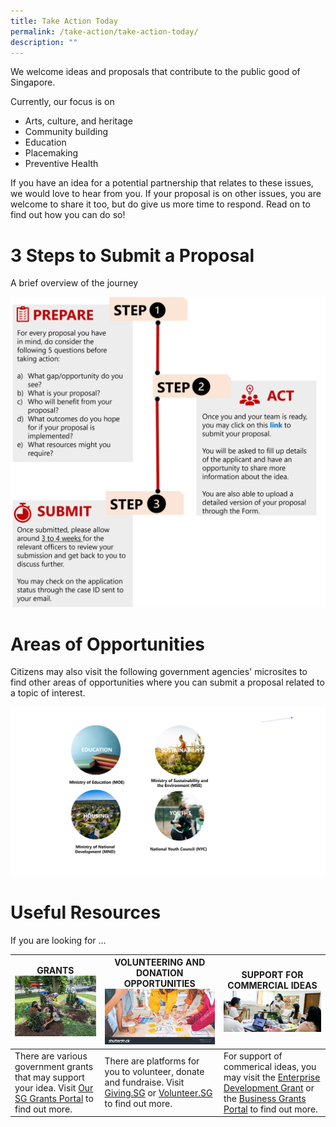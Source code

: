 ```yaml
---
title: Take Action Today
permalink: /take-action/take-action-today/
description: ""
---
```

We welcome ideas and proposals that contribute to the public good of Singapore.

Currently, our focus is on

* Arts, culture, and heritage
* Community building
* Education
* Placemaking
* Preventive Health

If you have an idea for a potential partnership that relates to these issues, we would love to hear from you. If your proposal is on other issues, you are welcome to share it too, but do give us more time to respond. Read on to find out how you can do so!

# 3 Steps to Submit a Proposal

A brief overview of the journey 

![](/images/steps%20to%20submit%20a%20proposal.png)

# Areas of Opportunities 

Citizens may also visit the following government agencies' microsites to find other areas of opportunities where you can submit a proposal related to a topic of interest.

![](/images/areas%20of%20opportunities.png)

# Useful Resources 

If you are looking for ... 



| GRANTS ![](/images/whatsapp%20image_2.jpg) | VOLUNTEERING AND DONATION OPPORTUNITIES ![](/images/STOCK%20Photo_1.jpg) | SUPPORT FOR COMMERCIAL IDEAS ![](/images/20210306-loveourhood-katong-142_1.jpg) |
| -------- | -------- | -------- |
| There are various government grants that may support your idea. Visit [Our SG Grants Portal](https://oursggrants.gov.sg) to find out more.  | There are platforms for you to volunteer, donate and fundraise. Visit [Giving.SG](https://www.giving.sg) or [Volunteer.SG](https://www.volunteer.gov.sg/) to find out more. | For support of commerical ideas, you may visit the [Enterprise Development Grant](https://www.enterprisesg.gov.sg/financial-support/enterprise-development-grant) or the [Business Grants Portal](https://www.businessgrants.gov.sg/) to find out more.     

